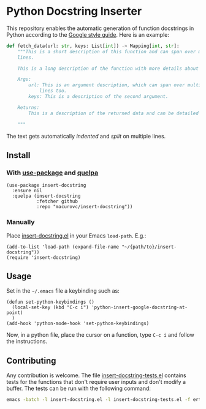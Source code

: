 # Python Docstring Inserter

This repository enables the automatic generation of function docstrings in
Python according to the [Google style
guide](https://google.github.io/styleguide/pyguide.html#383-functions-and-methods).
Here is an example:

```python
def fetch_data(url: str, keys: List[int]) -> Mapping[int, str]:
    """This is a short description of this function and can span over multiple
    lines.

    This is a long description of the function with more details about it.

    Args:
        url: This is an argument description, which can span over multiple
            lines too.
        keys: This is a description of the second argument.

    Returns:
        This is a description of the returned data and can be detailed too.

    """
```

The text gets automatically *indented* and *split* on multiple lines.

## Install

### With [use-package](https://github.com/jwiegley/use-package) and [quelpa](https://github.com/quelpa/quelpa)

```elisp
(use-package insert-docstring
  :ensure nil
  :quelpa (insert-docstring
           :fetcher github
           :repo "macurovc/insert-docstring"))
```

### Manually

Place [insert-docstring.el](insert-docstring.el) in your Emacs `load-path`. E.g.:

```elisp
(add-to-list 'load-path (expand-file-name "~/{path/to}/insert-docstring"))
(require 'insert-docstring)
```

## Usage

Set in the `~/.emacs` file a keybinding such as:

```elisp
(defun set-python-keybindings ()
  (local-set-key (kbd "C-c i") 'python-insert-google-docstring-at-point)
  )
(add-hook 'python-mode-hook 'set-python-keybindings)
```

Now, in a python file, place the cursor on a function, type `C-c i` and follow
the instructions.

## Contributing

Any contribution is welcome. The file
[insert-docstring-tests.el](insert-docstring-tests.el) contains tests for the
functions that don't require user inputs and don't modify a buffer. The tests
can be run with the following command:

```bash
emacs -batch -l insert-docstring.el -l insert-docstring-tests.el -f ert-run-tests-batch-and-exit
```
